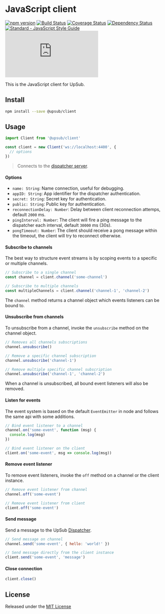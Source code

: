 # JavaScript client

[![npm version](https://img.shields.io/npm/v/@upsub/client.svg)](https://www.npmjs.com/package/@upsub/client)
[![Build Status](https://travis-ci.org/upsub/client-js.svg?branch=master)](https://travis-ci.org/upsub/client-js)
[![Coverage Status](https://coveralls.io/repos/github/upsub/client-js/badge.svg?branch=master)](https://coveralls.io/github/upsub/client-js?branch=master)
[![Dependency Status](https://david-dm.org/upsub/client.svg)](https://david-dm.org/upsub/client-js)
[![Standard - JavaScript Style Guide](https://img.shields.io/badge/code%20style-standard-brightgreen.svg)](http://standardjs.com/)
[![gzip size](http://img.badgesize.io/https://unpkg.com/@upsub/client/dist/client.min.js?compression=gzip)](https://unpkg.com/@upsub/client/dist/client.min.js)

This is the JavaScript client for UpSub.

## Install
```sh
npm install --save @upsub/client
```

## Usage
```js
import Client from '@upsub/client'

const client = new Client('ws://localhost:4400', {
  // options
})
```
> Connects to the [dispatcher server](https://github.com/upsub/dispatcher).

#### Options
- `name: String`: Name connection, useful for debugging.
- `appID: String`: App identifier for the dispatcher authentication.
- `secret: String`: Secret key for authentication.
- `public: String`: Public key for authentication.
- `reconnectionDelay: Number`: Delay between client reconnection attemps, default `2000` ms.  
- `pingInterval: Number`: The client will fire a ping message to the dispatcher each interval, default `30000` ms (30s).
- `pongTimeout: Number`: The client should receive a pong message within the timeout, the client will try to reconnect otherwise.

#### Subscribe to channels
The best way to structure event streams is by scoping events to a specific or multiple channels.
```js
// Subscribe to a single channel
const channel = client.channel('some-channel')

// Subscribe to multiple channels
const multipleChannels = client.channel('channel-1', 'channel-2')
```
The `channel` method returns a channel object which events listeners can be
bound to.

#### Unsubscribe from channels
To unsubscribe from a channel, invoke the `unsubscribe` method on the channel object.
```js
// Removes all channels subscriptions
channel.unsubscribe()

// Remove a specific channel subscription
channel.unsubscribe('channel-1')

// Remove multiple specific channel subscription
channel.unsubscribe('channel-1', 'channel-2')
```
When a channel is unsubscribed, all bound event listeners will also be removed.

#### Listen for events
The event system is based on the default `EventEmitter` in node and follows
the same api with some additions.
```js
// Bind event listener to a channel
channel.on('some-event', function (msg) {
  console.log(msg)
})

// Bind event listener on the client
client.on('some-event', msg => console.log(msg))
```

#### Remove event listener
To remove event listeners, invoke the `off` method on a channel or the client instance.
```js
// Remove event listener from channel
channel.off('some-event')

// Remove event listener from client
client.off('some-event')
```

#### Send message
Send a message to the UpSub [Dispatcher](https://github.com/upsub/dispatcher).
```js
// Send message on channel
channel.send('some-event', { hello: 'world!' })

// Send message directly from the client instance
client.send('some-event', 'message')
```

#### Close connection
```js
client.close()
```

## License
Released under the [MIT License](https://github.com/upsub/client-js/blob/master/LICENSE)
